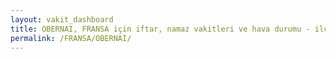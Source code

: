 ```yaml
---
layout: vakit_dashboard
title: OBERNAI, FRANSA için iftar, namaz vakitleri ve hava durumu - ilçe/eyalet seç
permalink: /FRANSA/OBERNAI/
---
```


<script type="text/javascript">
  var GLOBAL_COUNTRY = 'FRANSA';
  var GLOBAL_CITY = 'OBERNAI';
  var GLOBAL_STATE = '';
  var lat = 72;
  var lon = 21;
</script>
